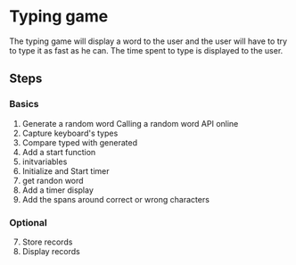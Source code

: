 # Typing game

The typing game will display a word to the user and the user will have to try to type it as fast as he can.
The time spent to type is displayed to the user.

## Steps

### Basics

1. Generate a random word
  Calling a random word API online
2. Capture keyboard's types
3. Compare typed with generated
4. Add a start function 
  1. initvariables
  1. Initialize and Start timer
  2. get randon word
5. Add a timer display
6. Add the spans around correct or wrong characters

### Optional

7. Store records
8. Display records
  